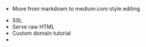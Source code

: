 + Move from markdown to medium.com style editing
- SSL
- Serve raw HTML
- Custom domain tutorial
- <title>
- Clarify pricing model
+ Clarify offer
